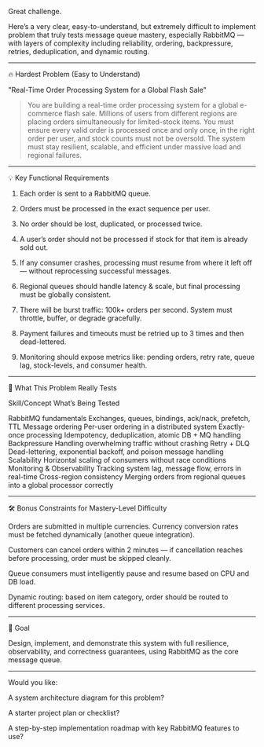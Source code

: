 Great challenge.

Here’s a very clear, easy-to-understand, but extremely difficult to implement problem that truly tests message queue mastery, especially RabbitMQ — with layers of complexity including reliability, ordering, backpressure, retries, deduplication, and dynamic routing.


---

🔥 Hardest Problem (Easy to Understand)

"Real-Time Order Processing System for a Global Flash Sale"

> You are building a real-time order processing system for a global e-commerce flash sale. Millions of users from different regions are placing orders simultaneously for limited-stock items. You must ensure every valid order is processed once and only once, in the right order per user, and stock counts must not be oversold. The system must stay resilient, scalable, and efficient under massive load and regional failures.




---

💡 Key Functional Requirements

1. Each order is sent to a RabbitMQ queue.


2. Orders must be processed in the exact sequence per user.


3. No order should be lost, duplicated, or processed twice.


4. A user’s order should not be processed if stock for that item is already sold out.


5. If any consumer crashes, processing must resume from where it left off — without reprocessing successful messages.


6. Regional queues should handle latency & scale, but final processing must be globally consistent.


7. There will be burst traffic: 100k+ orders per second. System must throttle, buffer, or degrade gracefully.


8. Payment failures and timeouts must be retried up to 3 times and then dead-lettered.


9. Monitoring should expose metrics like: pending orders, retry rate, queue lag, stock-levels, and consumer health.




---

🧠 What This Problem Really Tests

Skill/Concept	What’s Being Tested

RabbitMQ fundamentals	Exchanges, queues, bindings, ack/nack, prefetch, TTL
Message ordering	Per-user ordering in a distributed system
Exactly-once processing	Idempotency, deduplication, atomic DB + MQ handling
Backpressure	Handling overwhelming traffic without crashing
Retry + DLQ	Dead-lettering, exponential backoff, and poison message handling
Scalability	Horizontal scaling of consumers without race conditions
Monitoring & Observability	Tracking system lag, message flow, errors in real-time
Cross-region consistency	Merging orders from regional queues into a global processor correctly



---

🛠️ Bonus Constraints for Mastery-Level Difficulty

Orders are submitted in multiple currencies. Currency conversion rates must be fetched dynamically (another queue integration).

Customers can cancel orders within 2 minutes — if cancellation reaches before processing, order must be skipped cleanly.

Queue consumers must intelligently pause and resume based on CPU and DB load.

Dynamic routing: based on item category, order should be routed to different processing services.



---

🎯 Goal

Design, implement, and demonstrate this system with full resilience, observability, and correctness guarantees, using RabbitMQ as the core message queue.


---

Would you like:

A system architecture diagram for this problem?

A starter project plan or checklist?

A step-by-step implementation roadmap with key RabbitMQ features to use?


